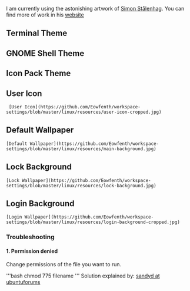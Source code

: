 I am currently using the astonishing artwork of [Simon Stålenhag](https://twitter.com/simonstalenhag). You can find more of work in his [website](simonstalenhag.se)

## Terminal Theme

## GNOME Shell Theme

## Icon Pack Theme
    
## User Icon
     [User Icon](https://github.com/Eowfenth/workspace-settings/blob/master/linux/resources/user-icon-cropped.jpg)

## Default Wallpaper

    [Default Wallpaper](https://github.com/Eowfenth/workspace-settings/blob/master/linux/resources/main-background.jpg)

## Lock Background

    [Lock Wallpaper](https://github.com/Eowfenth/workspace-settings/blob/master/linux/resources/lock-background.jpg)

## Login Background

    [Login Wallpaper](https://github.com/Eowfenth/workspace-settings/blob/master/linux/resources/login-background-cropped.jpg)

### Troubleshooting

#### 1. Permission denied

Change permissions of the file you want to run.

'''bash
chmod 775 filename
'''
Solution explained by: [sandyd at ubuntuforums](https://ubuntuforums.org/showthread.php?t=2260192&s=48ac9c479dafecd16a43811c19735f2c&p=13204468#post13204468)